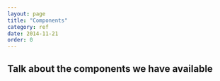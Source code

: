 ```yaml
---
layout: page
title: "Components"
category: ref
date: 2014-11-21
order: 0
---
```


## Talk about the components we have available